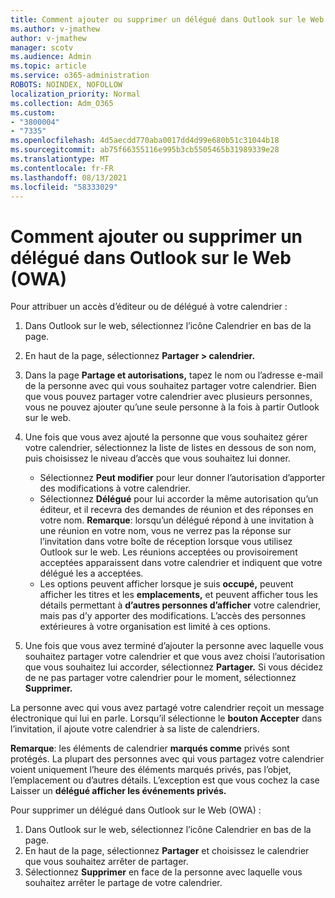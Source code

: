 ```yaml
---
title: Comment ajouter ou supprimer un délégué dans Outlook sur le Web (OWA)
ms.author: v-jmathew
author: v-jmathew
manager: scotv
ms.audience: Admin
ms.topic: article
ms.service: o365-administration
ROBOTS: NOINDEX, NOFOLLOW
localization_priority: Normal
ms.collection: Adm_O365
ms.custom:
- "3800004"
- "7335"
ms.openlocfilehash: 4d5aecdd770aba0017dd4d99e680b51c31044b18
ms.sourcegitcommit: ab75f66355116e995b3cb5505465b31989339e28
ms.translationtype: MT
ms.contentlocale: fr-FR
ms.lasthandoff: 08/13/2021
ms.locfileid: "58333029"
---
```

# <a name="how-to-add-or-remove-a-delegate-in-outlook-on-the-web-owa"></a>Comment ajouter ou supprimer un délégué dans Outlook sur le Web (OWA)

Pour attribuer un accès d’éditeur ou de délégué à votre calendrier :

1. Dans Outlook sur le web, sélectionnez l’icône Calendrier en bas de la page.
2. En haut de la page, sélectionnez **Partager > calendrier.**
3. Dans la page **Partage et autorisations,** tapez le nom ou l’adresse e-mail de la personne avec qui vous souhaitez partager votre calendrier. Bien que vous pouvez partager votre calendrier avec plusieurs personnes, vous ne pouvez ajouter qu’une seule personne à la fois à partir Outlook sur le web.
4. Une fois que vous avez ajouté la personne que vous souhaitez gérer votre calendrier, sélectionnez la liste de listes en dessous de son nom, puis choisissez le niveau d’accès que vous souhaitez lui donner.

    - Sélectionnez **Peut modifier** pour leur donner l’autorisation d’apporter des modifications à votre calendrier.
    - Sélectionnez **Délégué** pour lui accorder la même autorisation qu’un éditeur, et il recevra des demandes de réunion et des réponses en votre nom.
    **Remarque**: lorsqu’un délégué répond à une invitation à une réunion en votre nom, vous ne verrez pas la réponse sur l’invitation dans votre boîte de réception lorsque vous utilisez Outlook sur le web. Les réunions acceptées ou provisoirement acceptées apparaissent dans votre calendrier et indiquent que votre délégué les a acceptées.
    - Les options peuvent afficher lorsque je suis **occupé,** peuvent afficher les titres et les **emplacements,** et peuvent afficher tous les détails permettant à **d’autres personnes d’afficher** votre calendrier, mais pas d’y apporter des modifications. L’accès des personnes extérieures à votre organisation est limité à ces options.

5. Une fois que vous avez terminé d’ajouter la personne avec laquelle vous souhaitez partager votre calendrier et que vous avez choisi l’autorisation que vous souhaitez lui accorder, sélectionnez **Partager.** Si vous décidez de ne pas partager votre calendrier pour le moment, sélectionnez **Supprimer.**

La personne avec qui vous avez partagé votre calendrier reçoit un message électronique qui lui en parle. Lorsqu’il sélectionne le **bouton Accepter** dans l’invitation, il ajoute votre calendrier à sa liste de calendriers.

**Remarque**: les éléments de calendrier **marqués comme** privés sont protégés. La plupart des personnes avec qui vous partagez votre calendrier voient uniquement l’heure des éléments marqués privés, pas l’objet, l’emplacement ou d’autres détails. L’exception est que vous cochez la case Laisser un **délégué afficher les événements privés.**

Pour supprimer un délégué dans Outlook sur le Web (OWA) :

1. Dans Outlook sur le web, sélectionnez l’icône Calendrier en bas de la page.
2. En haut de la page, sélectionnez **Partager** et choisissez le calendrier que vous souhaitez arrêter de partager.
3. Sélectionnez **Supprimer** en face de la personne avec laquelle vous souhaitez arrêter le partage de votre calendrier.
